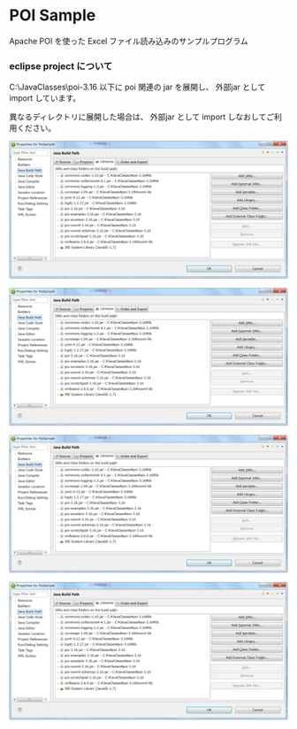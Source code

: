 ﻿POI Sample
====

Apache POI を使った Excel ファイル読み込みのサンプルプログラム

### eclipse project について
C:\JavaClasses\poi-3.16 以下に poi 関連の jar を展開し、
外部jar として import しています。

異なるディレクトリに展開した場合は、
外部jar として import しなおしてご利用ください。

<img src="https://github.com/black-merino/fuzzball/raw/doc_image_store/Java/poisample/img/externaljars.png">

![](https://github.com/black-merino/fuzzball/blob/doc_image_store/Java/poisample/img/externaljars.png)

<img src="https://github.com/black-merino/fuzzball/blob/doc_image_store/Java/poisample/img/externaljars.png">


![](img/externaljars.png)


